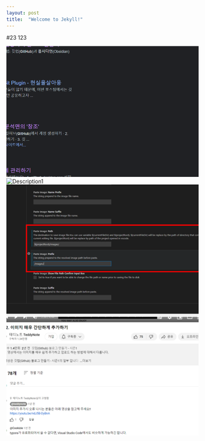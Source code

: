 ```yaml
---
layout: post
title:  "Welcome to Jekyll!"
---
```




#23
123

![Description](/Pasted%20image%2020240226152839.png)
![Description1](/image-1.png)
![Description2](./images/image.png)
![Description3](/_posts/image-1.png)

